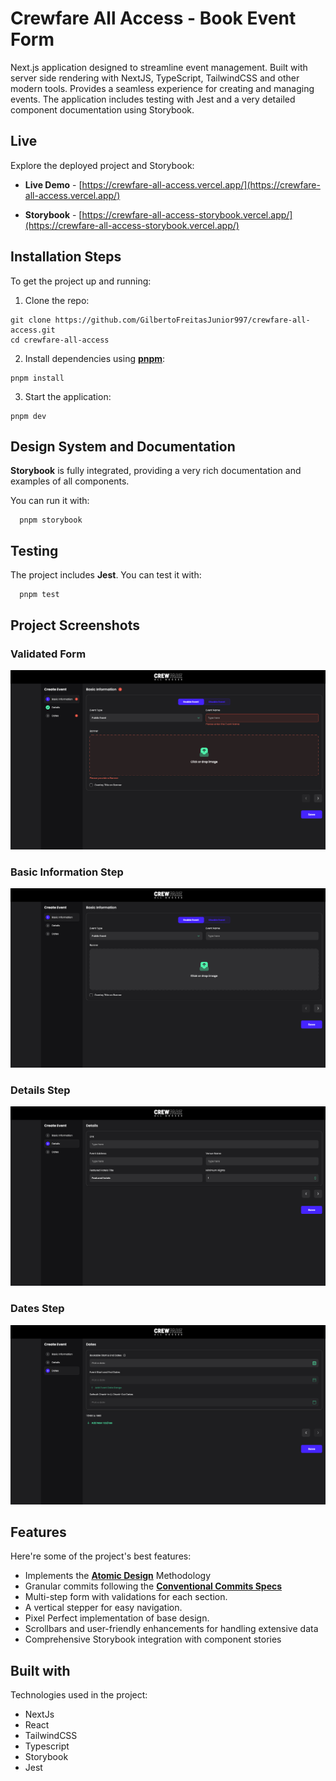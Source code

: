 # Crewfare All Access - Book Event Form #

Next.js application designed to streamline event management. Built with server side rendering with NextJS, TypeScript, TailwindCSS and other modern tools. Provides a seamless experience for creating and managing events.
The application includes testing with Jest and a very detailed component documentation using Storybook.

## Live ##

Explore the deployed project and Storybook:

- **Live Demo** - [https://crewfare-all-access.vercel.app/](https://crewfare-all-access.vercel.app/)

- **Storybook** - [https://crewfare-all-access-storybook.vercel.app/](https://crewfare-all-access-storybook.vercel.app/)

## Installation Steps ##

To get the project up and running:

1. Clone the repo:

  ```shell
  git clone https://github.com/GilbertoFreitasJunior997/crewfare-all-access.git
  cd crewfare-all-access
  ```

2. Install dependencies using **[pnpm](https://pnpm.io/installation)**:

  ```shell
  pnpm install
  ```

3. Start the application:

  ```shell
  pnpm dev
  ```

## Design System and Documentation ##

**Storybook** is fully integrated, providing a very rich documentation and examples of all components.

You can run it with:

```shell
  pnpm storybook
```

## Testing ##

The project includes **Jest**. You can test it with:

```shell
  pnpm test
```

## Project Screenshots ##

### Validated Form ###

![Validated Form](./validated-form.png)

### Basic Information Step ###

![Basic Information Step](./basic-information-step.png)

### Details Step ###

![Details Step](./details-step.png)

### Dates Step ###

![Dates Step](./dates-step.png)

## Features ##

Here're some of the project's best features:

- Implements the **[Atomic Design](https://atomicdesign.bradfrost.com/chapter-2/)** Methodology
- Granular commits following the **[Conventional Commits Specs](https://www.conventionalcommits.org/en/v1.0.0/)**
- Multi-step form with validations for each section.
- A vertical stepper for easy navigation.
- Pixel Perfect implementation of base design.
- Scrollbars and user-friendly enhancements for handling extensive data
- Comprehensive Storybook integration with component stories

## Built with ##

Technologies used in the project:

- NextJs
- React
- TailwindCSS
- Typescript
- Storybook
- Jest
